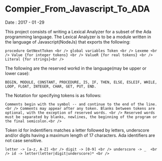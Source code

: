 # Compier_From_Javascript_To_ADA
Date : 2017 - 01 -29

This project consists of writing a Lexical Analyzer for a subset of the Ada programming language. The Lexical Analyzer is to be a module written in the language of Javascript(NodeJs) that exports the following:

  `procedure GetNextToken <br />
  global variables Token <br />
      Lexeme <br />
      Value {for integer tokens} <br />
      ValueR {for real tokens} <br />
      Literal {for strings}<br /> `

  The following are the reserved workd in the language(may be upper or lower case):

  `BEGIN, MODULE, CONSTANT, PROCEDURE, IS, IF, THEN, ELSE, ESLEIF, WHILE, LOOP, FLOAT, INTEGER, CHAR, GET, PUT, END. `

  The Notation for specifying tokens is as follows:

  `Comments begin with the symbol -- and continue to the end of the line. <br /> Comments may appear after any token.
  Blanks between tokens are optional, with the exception of reserved words. <br />
  Reserved words must be separated by blanks, newlines, the beginning of the program or the final semicolon.<br />`

  Token id for indentifiers matches a letter followed by letters, underscore and/or digits having a maximum length of 17 characters. Ada identifiers are not case sensitive.

  `letter -> [a-z, A-Z] <br />
   digit -> [0-9] <br />
   underscore -> _  <br />
   id -> letter(letter|digit|underscore)* <br />`

